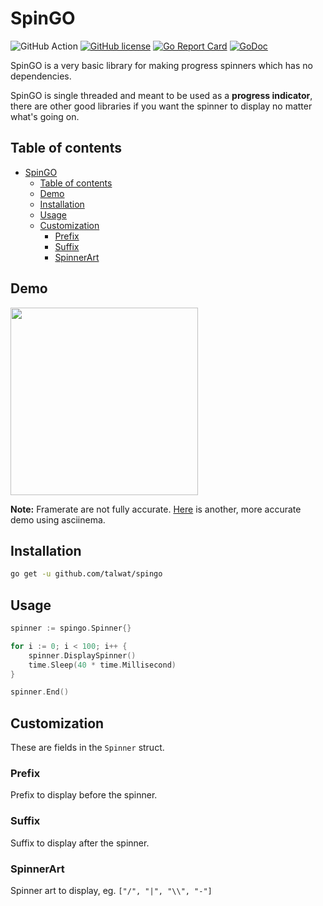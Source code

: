<!-- markdownlint-disable MD033 MD041 MD013 -->

# SpinGO

![GitHub Action](https://img.shields.io/github/workflow/status/talwat/spingo/test)
[![GitHub license](https://img.shields.io/github/license/talwat/spingo)](https://github.com/talwat/spingo)
[![Go Report Card](https://goreportcard.com/badge/github.com/talwat/spingo)](https://goreportcard.com/report/github.com/talwat/spingo)
[![GoDoc](https://godoc.org/github.com/talwat/spingo?status.svg)](https://godoc.org/github.com/talwat/spingo)

SpinGO is a very basic library for making progress spinners which has no dependencies.

SpinGO is single threaded and meant to be used as a **progress indicator**, there are other good libraries if you want the spinner to display no matter what's going on.

## Table of contents

- [SpinGO](#spingo)
  - [Table of contents](#table-of-contents)
  - [Demo](#demo)
  - [Installation](#installation)
  - [Usage](#usage)
  - [Customization](#customization)
    - [Prefix](#prefix)
    - [Suffix](#suffix)
    - [SpinnerArt](#spinnerart)

## Demo

<image src="assets/demo.gif" width="300px"/>

**Note:** Framerate are not fully accurate. [Here](https://asciinema.org/a/429ZlUdM4IAhjHVnCQiacnrWb) is another, more accurate demo using asciinema.

## Installation

```bash
go get -u github.com/talwat/spingo
```

## Usage

```go
spinner := spingo.Spinner{}

for i := 0; i < 100; i++ {
    spinner.DisplaySpinner()
    time.Sleep(40 * time.Millisecond)
}

spinner.End()
```

## Customization

These are fields in the `Spinner` struct.

### Prefix

Prefix to display before the spinner.

### Suffix

Suffix to display after the spinner.

### SpinnerArt

Spinner art to display,
eg. `["/", "|", "\\", "-"]`

